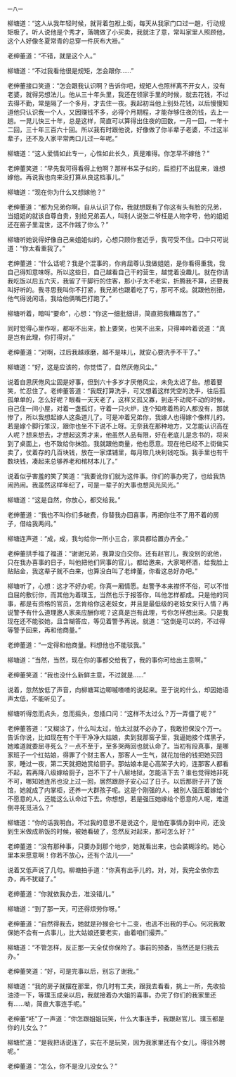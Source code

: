     一八一 

   柳塘道：“这人从我年轻时候，就背着包袱上街，每天从我家门口过一趟，行动规矩极了。听人说他是个秀才，落魄做了小买卖，我就注了意，常叫家里人照顾他，这个人好像冬夏常青的总穿一件灰布大褂。”

   老绅董道：“不错，就是这个人。”

   柳塘道：“不过我看他很是规矩，怎会跟你……”

   老绅董接口笑道：“怎会跟我认识啊？告诉你吧，规矩人也照样离不开女人，没有老婆，就得另想法儿。他从三十年头里，我还在领家手里的时候，就去花钱，不过去得不勤，常是隔了一个多月，才去住一夜。我起初当他上别处花钱，以后慢慢知道他只认识我一个人，又因赚钱不多，必得个月期程，才能存够住夜的钱，去上一趟。一晃儿快三十年，总是这样，简直可以算得出住夜的回数，一月一回，一年十二回，三十年三百六十回。所以我有时跟他说，好像做了你半辈子老婆，不过这半辈子，还不及人家平常两口儿过一年呢。”

   柳塘道：“这人爱情如此专一，心性如此长久，真是难得。你怎早不嫁他？”

   老绅董笑道：“早先我可得看得上他啊？那样书呆子似的，扁担打不出屁来，谁想嫁他。再说我也向来没打算从良这档事儿。”

   柳塘道：“现在你为什么又想嫁他？”

   老绅董道：“都为兄弟你啊。自从认识了你，我就想既有了你这有头有脸的兄弟，当姐姐的就该自尊自贵，别给兄弟丟人，叫别人说张二爷枉是人物字号，他的姐姐还在窑子里混世，这不作践了你么？”

   柳塘听她说得好像自己亲姐姐似的，心想只顾你套近乎，我可受不住。口中只可说道：“你太看重我了。”

   老绅董道：“什么话呢？我是个混事的，你肯屈尊认我做姐姐，是你看得重我，我自己得知意味呀。所以这些日，自己越看自己干的营生，越觉着没趣儿。就在你请我吃饭以后五六天，我留了干脚行的住客，那小子太不老实，折腾我不算，还要我叫好听的。我寻思我叫你不打紧，我兄弟也跟着吃了亏，那可不成。就跟他别扭，他气得说闲话，我给他俩嘴巴打跑了。”

   柳塘听着，暗叫“要命”，心想：“你这一细批细讲，简直把我糟蹋苦了。”

   同时觉得心里作呕，都呕不出来，脸上要笑，也笑不出来，只得呻吟着说道：“真是岂有此理，你打得对。”

   老绅董道：“对啊，过后我越琢磨，越不是味儿，就安心要洗手不干了。”

   柳塘道：“好，这是应该的，你觉悟了，自然厌倦风尘。”

   说着自思厌倦风尘固是好事，但到六十多岁才厌倦风尘，未免太迟了些。想着要笑，忙忍住了。老绅董答道：“我既打算洗手，可又想着这样凭空的洗手，往后孤孤单单的，怎么好呢？眼看一天天老了，这样又孤又寡，到走不动爬不动的时候，自己住一间小屋，对着一盏孤灯，守着一只火炉，连个知疼着热的人都没有，那就惨了，所以我想起嫁人这条道儿了。可是冲着兄弟你，我嫁人也得嫁个像样儿的。若是嫁个脚行笨汉，跟你也坐不下说不上呀。无奈我在那种地方，又怎能认识高在人呢？想来想去，才想起这秀才来，他虽然人品有限，好在老底儿是念书的，将来到了桌面上，也不致给你抹脸。我就跟他商量，他也愿意。现在他已经不上街做买卖了，仗着存的几百块钱，放在一家煤铺里，每月取几块利钱吃饭。我手里也有千数块钱，凑起来总够养老和棺材本儿了。”

   说着似乎害羞的笑了笑道：“我要讹你们就为这件事。你们的事办完了，也给我热闹热闹。我虽然这样年纪了，可是一辈子的大事也想风光风光。”

   柳塘道：“这是自然，你放心，都交给我。”

   老绅董道：“我也不叫你们多破费，你替我办回喜事，再把你住不了用不着的房子，借给我两间。”

   柳塘连声道：“成，成，我匀给你一所小三合，家具都给置办齐全。”

   老绅董拱手福了福道：“谢谢兄弟，我算没白交你。还有赵官儿，我没别的讹他，只在我办喜事的日子，叫他把他们同事的官儿，都给邀来，大家喝杯酒，给我脸上贴贴金，我这辈子就不白来，也算没白叫了老绅董，你看这总好办吧。”

   柳塘听了，心想：这才不好办呢，你真一厢情愿。赵警予本来襟怀不俗，可以不惜自屈的敷衍你，而其他为着璞玉，当然也乐于报答你，叫他怎样都成。只是他的同事，都是有资格的官员，怎肯给你这老妓女，并且是最低级的老妓女来行人情？再说警予有什么道理邀人家来应酬你呢？这真是岂有此理，亏你怎样想出来。只是我现在还不能驳她，且含糊答应，等见着警予再说。就道：“这倒是可以的，不过得等警予回来，再和他商量。”

   老绅董道：“一定得和他商量。料想他也不能驳我。”

   柳塘道：“当然，当然，现在你的事都交给我了，我的事你可给出主意啊。”

   老绅董笑道：“我也没什么新鲜主意，不过就是……”

   说着，忽然放低了声音，向柳塘耳边唧嘁喳喳的说起来。至于说的什么，却因她语声太低，不能听见了。

   柳塘听得忽而点头，忽而摇头，忽插口问：“这样不太过么？万一弄僵了呢？”

   老绅董答道：“又糊涂了，什么叫太过，怕太过就不必办了，我敢担保没个万一。告诉你说，比如现在有个干干净净大姑娘，卖到我那窑子里，我逼她接个煤黑子，她难道就委屈寻死么？一点不至于，至多哭两回也就认命了。当初有段真事，是哪家班子一个红姑娘，得罪了个财主客人，那客人一生气，就花加倍的钱把她买回家，睡过一夜，第二天就把她赏给厨子。那姑娘本是心高架子大的，连那客人都看不起，若再降八级嫁给厨子，岂不下了十八层地狱，怎能活下去？谁也觉得她非死不可，哪知她连吊也没上过一回，居然跟厨子安心过了日子。以后那厨子开了饭馆，她就成了内掌柜，还养一大群孩子呢。这是个刚强的人，被别人强压着嫁给个不愿意的人，还能这么认命过下去。你想想，若是强压她嫁给个愿意的人呢，难道倒寻死觅活么？”

   柳塘道：“你的话我明白。不过我的意思不是说这个，是怕在事情办到中间，还没到生米做成熟饭的时候，被她看破了，忽然反对起来，那可怎么好？”

   老绅董道：“没有那种事，只要办到那个地步，她就看出来，也会装糊涂的。她心里本来愿意啊！你若不放心，还有个法儿——”

   说着又低声说了几句。柳塘拍手道：“你真有出手儿的。对，对，我完全依你去办，再不犹疑了。”

   老绅董道：“你就依我办去，准没错儿。”

   柳塘道：“到了那一天，可还得烦劳你呀。”

   老绅董道：“自然得我去，她就是孙猴会七十二变，也逃不出我的手心。何况我敢保她不会有一点事儿，比大姑娘还要老实，由着咱们撮弄。”

   柳塘道：“不管怎样，反正那一天全仗你保险了。事前的预备，当然还是归我去办。”

   老绅董笑道：“好，可是完事以后，别忘了谢我。”

   柳塘道：“我的房子就摆在那里，你几时有工夫，跟我去看看，挑上一所，先收拾油漆一下，等璞玉成亲以后，我就接着办大姐的喜事。办完了你们的我家里还有……呦，简直大事连手呢。”

   老绅董“呸”了一声道：“你怎跟姐姐玩笑，什么大事连手，我跟赵官儿、璞玉都是你的儿女么？”

   柳塘忙道：“是我把话说连了，实在不是玩笑，因为我家里还有个女儿，得往外聘呢。”

   老绅董道：“怎么，你不是没儿没女么？”

